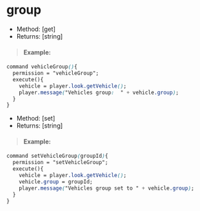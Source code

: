 # group

* Method: \[get\]
* Returns: \[string\]

> #### Example:

```css
command vehicleGroup(){
  permission = "vehicleGroup";
  execute(){
    vehicle = player.look.getVehicle();
    player.message("Vehicles group:  " + vehicle.group);
  }
}
```

* Method: \[set\]
* Returns: \[string\]

> #### Example:

```css
command setVehicleGroup(groupId){
  permission = "setVehicleGroup";
  execute(){
    vehicle = player.look.getVehicle();
    vehicle.group = groupId;
    player.message("Vehicles group set to " + vehicle.group);
  }
}
```

